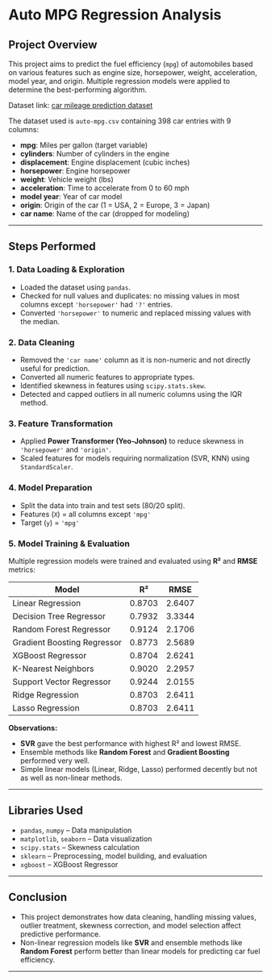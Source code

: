 # Auto MPG Regression Analysis

## Project Overview

This project aims to predict the fuel efficiency (`mpg`) of automobiles based on various features such as engine size, horsepower, weight, acceleration, model year, and origin. Multiple regression models were applied to determine the best-performing algorithm.

Dataset link: [car mileage prediction dataset](https://www.kaggle.com/datasets/uciml/autompg-dataset)


The dataset used is `auto-mpg.csv` containing 398 car entries with 9 columns:

* **mpg**: Miles per gallon (target variable)
* **cylinders**: Number of cylinders in the engine
* **displacement**: Engine displacement (cubic inches)
* **horsepower**: Engine horsepower
* **weight**: Vehicle weight (lbs)
* **acceleration**: Time to accelerate from 0 to 60 mph
* **model year**: Year of car model
* **origin**: Origin of the car (1 = USA, 2 = Europe, 3 = Japan)
* **car name**: Name of the car (dropped for modeling)

---

## Steps Performed

### 1. Data Loading & Exploration

* Loaded the dataset using `pandas`.
* Checked for null values and duplicates: no missing values in most columns except `'horsepower'` had `'?'` entries.
* Converted `'horsepower'` to numeric and replaced missing values with the median.

### 2. Data Cleaning

* Removed the `'car name'` column as it is non-numeric and not directly useful for prediction.
* Converted all numeric features to appropriate types.
* Identified skewness in features using `scipy.stats.skew`.
* Detected and capped outliers in all numeric columns using the IQR method.

### 3. Feature Transformation

* Applied **Power Transformer (Yeo-Johnson)** to reduce skewness in `'horsepower'` and `'origin'`.
* Scaled features for models requiring normalization (SVR, KNN) using `StandardScaler`.

### 4. Model Preparation

* Split the data into train and test sets (80/20 split).
* Features (`X`) = all columns except `'mpg'`
* Target (`y`) = `'mpg'`

### 5. Model Training & Evaluation

Multiple regression models were trained and evaluated using **R²** and **RMSE** metrics:

| Model                       | R²     | RMSE   |
| --------------------------- | ------ | ------ |
| Linear Regression           | 0.8703 | 2.6407 |
| Decision Tree Regressor     | 0.7932 | 3.3344 |
| Random Forest Regressor     | 0.9124 | 2.1706 |
| Gradient Boosting Regressor | 0.8773 | 2.5689 |
| XGBoost Regressor           | 0.8704 | 2.6241 |
| K-Nearest Neighbors         | 0.9020 | 2.2957 |
| Support Vector Regressor    | 0.9244 | 2.0155 |
| Ridge Regression            | 0.8703 | 2.6411 |
| Lasso Regression            | 0.8703 | 2.6411 |

**Observations:**

* **SVR** gave the best performance with highest R² and lowest RMSE.
* Ensemble methods like **Random Forest** and **Gradient Boosting** performed very well.
* Simple linear models (Linear, Ridge, Lasso) performed decently but not as well as non-linear methods.

---

## Libraries Used

* `pandas`, `numpy` – Data manipulation
* `matplotlib`, `seaborn` – Data visualization
* `scipy.stats` – Skewness calculation
* `sklearn` – Preprocessing, model building, and evaluation
* `xgboost` – XGBoost Regressor

---

## Conclusion

* This project demonstrates how data cleaning, handling missing values, outlier treatment, skewness correction, and model selection affect predictive performance.
* Non-linear regression models like **SVR** and ensemble methods like **Random Forest** perform better than linear models for predicting car fuel efficiency.

---
